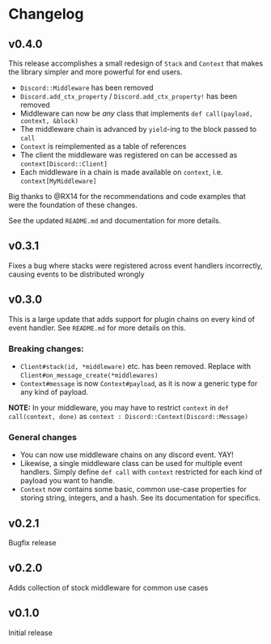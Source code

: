 # Changelog

## v0.4.0

This release accomplishes a small redesign of `Stack` and `Context`  that makes the library simpler and more powerful for end users.

- `Discord::Middleware` has been removed
- `Discord.add_ctx_property` / `Discord.add_ctx_property!` has been removed
- Middleware can now be *any* class that implements `def call(payload, context, &block)`
- The middleware chain is advanced by `yield`-ing to the block passed to `call`
- `Context` is reimplemented as a table of references
- The client the middleware was registered on can be accessed as `context[Discord::Client]`
- Each middleware in a chain is made available on `context`, i.e. `context[MyMiddleware]`

Big thanks to @RX14 for the recommendations and code examples that were the foundation of these changes.

See the updated `README.md` and documentation for more details.

## v0.3.1

Fixes a bug where stacks were registered across event handlers incorrectly, causing events to be distributed wrongly

## v0.3.0

This is a large update that adds support for plugin chains on every kind of event handler.
See `README.md` for more details on this.

### Breaking changes:

- `Client#stack(id, *middleware)` etc. has been removed. Replace with `Client#on_message_create(*middlewares)`
- `Context#message` is now `Context#payload`, as it is now a generic type for any kind of payload.

**NOTE:** In your middleware, you may have to restrict `context` in `def call(context, done)` as `context : Discord::Context(Discord::Message)`

### General changes

- You can now use middleware chains on any discord event. YAY!
- Likewise, a single middleware class can be used for multiple event handlers. Simply define `def call` with `context` restricted for each kind of payload you want to handle.
- `Context` now contains some basic, common use-case properties for storing string, integers, and a hash. See its documentation for specifics.

## v0.2.1

Bugfix release

## v0.2.0

Adds collection of stock middleware for common use cases

## v0.1.0

Initial release
